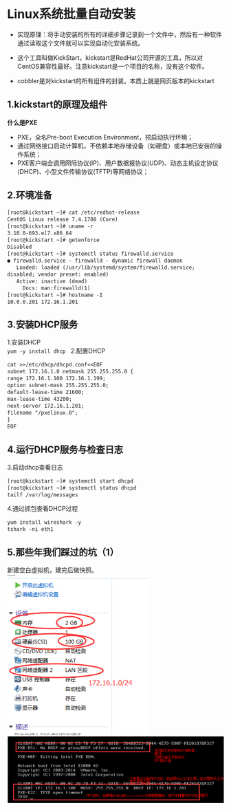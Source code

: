 # Linux系统批量自动安装
- 实现原理：将手动安装的所有的详细步骤记录到一个文件中，然后有一种软件通过读取这个文件就可以实现自动化安装系统。<br>

- 这个工具叫做KickStart，kickstart是RedHat公司开源的工具，所以对CentOS兼容性最好。注意kickstart是一个项目的名称，没有这个软件。<br>

- cobbler是对kickstart的所有组件的封装。本质上就是网页版本的kickstart<br>

## 1.kickstart的原理及组件

__什么是PXE__<br>
- PXE，全名Pre-boot Execution Environment，预启动执行环境；
- 通过网络接口启动计算机，不依赖本地存储设备（如硬盘）或本地已安装的操作系统；
- PXE客户端会调用网际协议(IP)、用户数据报协议(UDP)、动态主机设定协议(DHCP)、小型文件传输协议(TFTP)等网络协议；

## 2.环境准备
```
[root@kickstart ~]# cat /etc/redhat-release
CentOS Linux release 7.4.1708 (Core)
[root@kickstart ~]# uname -r
3.10.0-693.el7.x86_64
[root@kickstart ~]# getenforce
Disabled
[root@kickstart ~]# systemctl status firewalld.service
● firewalld.service - firewalld - dynamic firewall daemon
   Loaded: loaded (/usr/lib/systemd/system/firewalld.service; disabled; vendor preset: enabled)
   Active: inactive (dead)
     Docs: man:firewalld(1)
[root@kickstart ~]# hostname -I
10.0.0.201 172.16.1.201
```

## 3.安装DHCP服务
1.安装DHCP<br>
``yum -y install dhcp``
 
2.配置DHCP<br>
```
cat >>/etc/dhcp/dhcpd.conf<<EOF
subnet 172.16.1.0 netmask 255.255.255.0 {
range 172.16.1.100 172.16.1.199;
option subnet-mask 255.255.255.0;
default-lease-time 21600;
max-lease-time 43200;
next-server 172.16.1.201;
filename "/pxelinux.0";
}
EOF
```

## 4.运行DHCP服务与检查日志
3.启动dhcp查看日志<br>
```
[root@kickstart ~]# systemctl start dhcpd
[root@kickstart ~]# systemctl status dhcpd
tailf /var/log/messages
```
4.通过抓包查看DHCP过程<br>
```
yum install wireshark -y
tshark -ni eth1
```

## 5.那些年我们踩过的坑（1）
新建空白虚拟机，建完后做快照。<br>
![](img/1.2.1.png) ![](img/1.2.2.png)<br>
